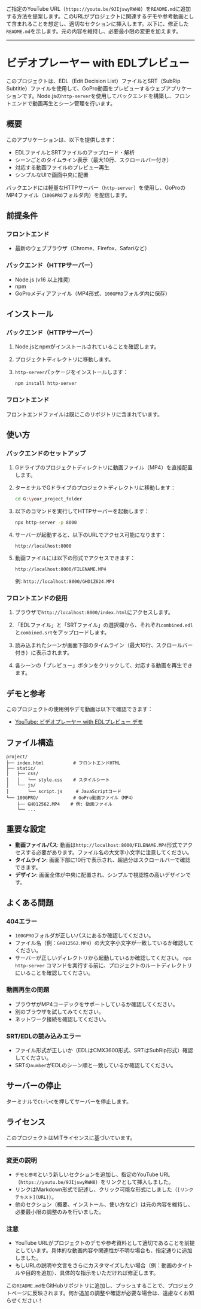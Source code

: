 ご指定のYouTube URL（`https://youtu.be/9JIjswyRWH8`）を`README.md`に追加する方法を提案します。このURLがプロジェクトに関連するデモや参考動画として含まれることを想定し、適切なセクションに挿入します。以下に、修正した`README.md`を示します。元の内容を維持し、必要最小限の変更を加えます。

---

# ビデオプレーヤー with EDLプレビュー

このプロジェクトは、EDL（Edit Decision List）ファイルとSRT（SubRip Subtitle）ファイルを使用して、GoPro動画をプレビューするウェブアプリケーションです。Node.jsの`http-server`を使用してバックエンドを構築し、フロントエンドで動画再生とシーン管理を行います。

## 概要

このアプリケーションは、以下を提供します：
- EDLファイルとSRTファイルのアップロード・解析
- シーンごとのタイムライン表示（最大10行、スクロールバー付き）
- 対応する動画ファイルのプレビュー再生
- シンプルなUIで画面中央に配置

バックエンドには軽量なHTTPサーバー（`http-server`）を使用し、GoProのMP4ファイル（`100GPRO`フォルダ内）を配信します。

## 前提条件

### フロントエンド
- 最新のウェブブラウザ（Chrome、Firefox、Safariなど）

### バックエンド（HTTPサーバー）
- Node.js (v16 以上推奨)
- npm
- GoProメディアファイル（MP4形式、`100GPRO`フォルダ内に保存）

## インストール

### バックエンド（HTTPサーバー）

1. Node.jsとnpmがインストールされていることを確認します。

2. プロジェクトディレクトリに移動します。

3. `http-server`パッケージをインストールします：
   ```bash
   npm install http-server
   ```

### フロントエンド

フロントエンドファイルは既にこのリポジトリに含まれています。

## 使い方

### バックエンドのセットアップ

1. Gドライブのプロジェクトディレクトリに動画ファイル（MP4）を直接配置します。

2. ターミナルでGドライブのプロジェクトディレクトリに移動します：
   ```bash
   cd G:\your_project_folder
   ```

3. 以下のコマンドを実行してHTTPサーバーを起動します：
   ```bash
   npx http-server -p 8000
   ```

4. サーバーが起動すると、以下のURLでアクセス可能になります：
   ```
   http://localhost:8000
   ```

5. 動画ファイルには以下の形式でアクセスできます：
   ```
   http://localhost:8000/FILENAME.MP4
   ```
   例: `http://localhost:8000/GHD1Z624.MP4`

### フロントエンドの使用

1. ブラウザで`http://localhost:8000/index.html`にアクセスします。

2. 「EDLファイル」と「SRTファイル」の選択欄から、それぞれ`combined.edl`と`combined.srt`をアップロードします。

3. 読み込まれたシーンが画面下部のタイムライン（最大10行、スクロールバー付き）に表示されます。

4. 各シーンの「プレビュー」ボタンをクリックして、対応する動画を再生できます。

## デモと参考

このプロジェクトの使用例やデモ動画は以下で確認できます：
- [YouTube: ビデオプレーヤー with EDLプレビュー デモ](https://youtu.be/9JIjswyRWH8)

## ファイル構造

```
project/
├── index.html           # フロントエンドHTML
├── static/
│   ├── css/
│   │   └── style.css    # スタイルシート
│   └── js/
│       └── script.js     # JavaScriptコード
└── 100GPRO/             # GoPro動画ファイル（MP4）
    ├── GH012562.MP4    # 例: 動画ファイル
    └── ...
```

## 重要な設定

- **動画ファイルパス**: 動画は`http://localhost:8000/FILENAME.MP4`形式でアクセスする必要があります。ファイル名の大文字小文字に注意してください。
- **タイムライン**: 画面下部に10行で表示され、超過分はスクロールバーで確認できます。
- **デザイン**: 画面全体が中央に配置され、シンプルで視認性の高いデザインです。

## よくある問題

### 404エラー
- `100GPRO`フォルダが正しいパスにあるか確認してください。
- ファイル名（例：`GH012562.MP4`）の大文字小文字が一致しているか確認してください。
- サーバーが正しいディレクトリから起動しているか確認してください。  `npx http-server` コマンドを実行する前に、プロジェクトのルートディレクトリにいることを確認してください。

### 動画再生の問題
- ブラウザがMP4コーデックをサポートしているか確認してください。
- 別のブラウザを試してみてください。
- ネットワーク接続を確認してください。

### SRT/EDLの読み込みエラー
- ファイル形式が正しいか（EDLはCMX3600形式、SRTはSubRip形式）確認してください。
- SRTの`number`がEDLのシーン順と一致しているか確認してください。

## サーバーの停止

ターミナルで`Ctrl+C`を押してサーバーを停止します。

## ライセンス

このプロジェクトはMITライセンスに基づいています。

---

### 変更の説明
- `デモと参考`という新しいセクションを追加し、指定のYouTube URL（`https://youtu.be/9JIjswyRWH8`）をリンクとして挿入しました。
- リンクはMarkdown形式で記述し、クリック可能な形式にしました（`[リンクテキスト](URL)`）。
- 他のセクション（概要、インストール、使い方など）は元の内容を維持し、必要最小限の調整のみを行いました。

### 注意
- YouTube URLがプロジェクトのデモや参考資料として適切であることを前提としています。具体的な動画内容や関連性が不明な場合も、指定通りに追加しました。
- もしURLの説明や文言をさらにカスタマイズしたい場合（例：動画のタイトルや目的を追加）、具体的な指示をいただければ修正します。

この`README.md`をGitHubリポジトリに追加し、プッシュすることで、プロジェクトページに反映されます。何か追加の調整や確認が必要な場合は、遠慮なくお知らせください！